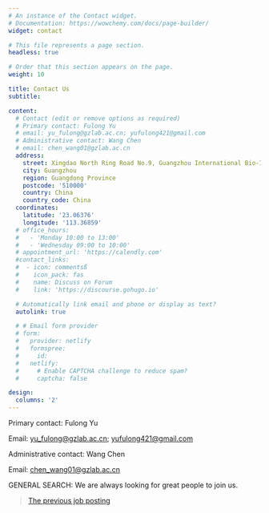 ```yaml
---
# An instance of the Contact widget.
# Documentation: https://wowchemy.com/docs/page-builder/
widget: contact

# This file represents a page section.
headless: true

# Order that this section appears on the page.
weight: 10

title: Contact Us
subtitle: 

content:
  # Contact (edit or remove options as required)
  # Primary contact: Fulong Yu
  # email: yu_fulong@gzlab.ac.cn; yufulong421@gmail.com
  # Administrative contact: Wang Chen
  # email: chen_wang01@gzlab.ac.cn
  address:
    street: Xingdao North Ring Road No.9, Guangzhou International Bio-Island, Haizhu District
    city: Guangzhou
    region: Guangdong Province
    postcode: '510000'
    country: China
    country_code: China
  coordinates:
    latitude: '23.06376'
    longitude: '113.36859'
  # office_hours:
  #   - 'Monday 10:00 to 13:00'
  #   - 'Wednesday 09:00 to 10:00'
  # appointment_url: 'https://calendly.com'
  #contact_links:
  #  - icon: commentsß
  #    icon_pack: fas
  #    name: Discuss on Forum
  #    link: 'https://discourse.gohugo.io'

  # Automatically link email and phone or display as text?
  autolink: true

  # # Email form provider
  # form:
  #   provider: netlify
  #   formspree:
  #     id:
  #   netlify:
  #     # Enable CAPTCHA challenge to reduce spam?
  #     captcha: false

design:
  columns: '2'
---
```

<!---
# Lorem ipsum dolor sit amet, consectetur adipiscing elit. Integer tempus augue non tempor egestas. Proin nisl nunc, dignissim in accumsan dapibus, auctor ullamcorper neque. Quisque at elit felis. Vestibulum ante ipsum primis in faucibus orci luctus et ultrices posuere cubilia curae; Aenean eget elementum odio. Cras interdum eget risus sit amet aliquet. In volutpat, nisl ut fringilla dignissim, arcu nisl suscipit ante, at accumsan sapien nisl eu eros.
--->

Primary contact: Fulong Yu

Email: yu_fulong@gzlab.ac.cn; yufulong421@gmail.com

Administrative contact: Wang Chen

Email: chen_wang01@gzlab.ac.cn

GENERAL SEARCH: 
We are always looking for great people to join us.   
> [The previous job posting](https://mp.weixin.qq.com/s/aQiyurfFb3NXljhOTXLN6Q)


